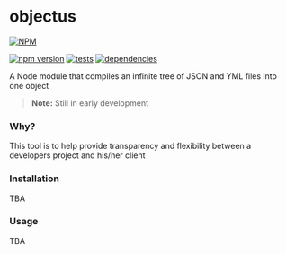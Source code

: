 objectus
========

[![NPM](https://nodei.co/npm/objectus.png)](https://npmjs.org/package/objectus)

[![npm version](https://badge.fury.io/js/objectus.svg)](https://badge.fury.io/js/objectus)
[![tests](http://img.shields.io/travis/acidjazz/objectus/master.svg?style=flat)](https://travis-ci.org/acidjazz/objectus)
[![dependencies](http://img.shields.io/gemnasium/jenius/accord.svg?style=flat)](https://gemnasium.com/jenius/accord)




A Node module that compiles an infinite tree of JSON and YML files into one object

> **Note:** Still in early development


### Why?

This tool is to help provide transparency and flexibility between a developers project and his/her client


### Installation

TBA

### Usage

TBA


